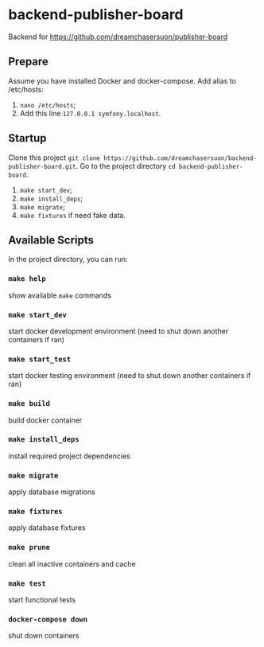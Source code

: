 # backend-publisher-board
Backend for https://github.com/dreamchasersuon/publisher-board

## Prepare

Assume you have installed Docker and docker-compose.
Add alias to /etc/hosts: 
1. `nano /etc/hosts`;
2. Add this line `127.0.0.1 symfony.localhost`.

## Startup

Clone this project `git clone https://github.com/dreamchasersuon/backend-publisher-board.git`.
Go to the project directory `cd backend-publisher-board`.

1. `make start_dev`;
2. `make install_deps`;
3. `make migrate`;
4. `make fixtures` if need fake data.

## Available Scripts

In the project directory, you can run:

### `make help`
show available `make` commands
### `make start_dev`
start docker development environment (need to shut down another containers if ran)
### `make start_test`
start docker testing environment (need to shut down another containers if ran)
### `make build`
build docker container
### `make install_deps`
install required project dependencies
### `make migrate`
apply database migrations
### `make fixtures`
apply database fixtures
### `make prune`
clean all inactive containers and cache
### `make test`
start functional tests
### `docker-compose down`
shut down containers


